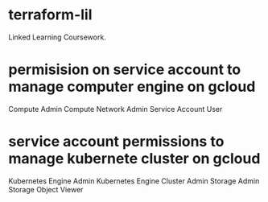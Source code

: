 # terraform-lil

Linked Learning Coursework.

# permisision on service account to manage computer engine on gcloud
Compute Admin
Compute Network Admin
Service Account User

# service account permissions to manage kubernete cluster on gcloud
Kubernetes Engine Admin
Kubernetes Engine Cluster Admin
Storage Admin
Storage Object Viewer
